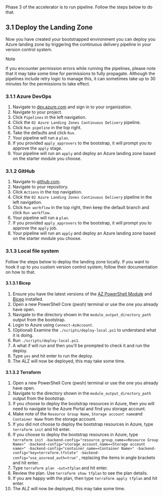 <!-- markdownlint-disable first-line-h1 -->
Phase 3 of the accelerator is to run pipeline. Follow the steps below to do that.

## 3.1 Deploy the Landing Zone

Now you have created your bootstrapped environment you can deploy you Azure landing zone by triggering the continuous delivery pipeline in your version control system.

> [!NOTE]
> If you encounter permission errors while running the pipelines, please note that it may take some time for permissions to fully propagate. Although the pipelines include retry logic to manage this, it can sometimes take up to 30 minutes for the permissions to take effect.

### 3.1.1 Azure DevOps

1. Navigate to [dev.azure.com](https://dev.azure.com) and sign in to your organization.
1. Navigate to your project.
1. Click `Pipelines` in the left navigation.
1. Click the `02 Azure Landing Zones Continuous Delivery` pipeline.
1. Click `Run pipeline` in the top right.
1. Take the defaults and click `Run`.
1. Your pipeline will run a `plan`.
1. If you provided `apply_approvers` to the bootstrap, it will prompt you to approve the `apply` stage.
1. Your pipeline will run an `apply` and deploy an Azure landing zone based on the starter module you choose.

### 3.1.2 GitHub

1. Navigate to [github.com](https://github.com).
1. Navigate to your repository.
1. Click `Actions` in the top navigation.
1. Click the `02 Azure Landing Zones Continuous Delivery` pipeline in the left navigation.
1. Click `Run workflow` in the top right, then keep the default branch and click `Run workflow`.
1. Your pipeline will run a `plan`.
1. If you provided `apply_approvers` to the bootstrap, it will prompt you to approve the `apply` job.
1. Your pipeline will run an `apply` and deploy an Azure landing zone based on the starter module you choose.

### 3.1.3 Local file system

Follow the steps below to deploy the landing zone locally. If you want to hook it up to you custom version control system, follow their documentation on how to that.

#### 3.1.3.1 Bicep

1. Ensure you have the latest versions of the [AZ PowerShell Module](https://learn.microsoft.com/en-us/powershell/azure/install-azure-powershell) and [Bicep](https://learn.microsoft.com/en-us/azure/azure-resource-manager/bicep/install) installed.
1. Open a new PowerShell Core (pwsh) terminal or use the one you already have open.
1. Navigate to the directory shown in the `module_output_directory_path` output from the bootstrap.
1. Login to Azure using `Connect-AzAccount`.
1. (Optional) Examine the `./scripts/deploy-local.ps1` to understand what it is doing.
1. Run `./scripts/deploy-local.ps1`.
1. A what if will run and then you'll be prompted to check it and run the deploy.
1. Type `yes` and hit enter to run the deploy.
1. The ALZ will now be deployed, this may take some time.

#### 3.1.3.2 Terraform

1. Open a new PowerShell Core (pwsh) terminal or use the one you already have open.
1. Navigate to the directory shown in the `module_output_directory_path` output from the bootstrap.
1. If you choose to deploy the bootstrap resources in Azure, then you will need to navigate to the Azure Portal and find you storage account.
1. Make note of the `Resource Group Name`, `Storage account name`and `Container Name` from the storage account.
1. If you did not choose to deploy the bootstrap resources in Azure, type `terraform init` and hit enter.
1. If you choose to deploy the bootstrap resources in Azure, type `terraform init -backend-config="resource_group_name=<Resource Group Name>" -backend-config="storage_account_name=<Storage account name>" -backend-config="container_name=<Container Name>" -backend-config="key=terraform.tfstate" -backend-config="use_azuread_auth=true"` , replacing the items in angle brackets and hit enter.
1. Type `terraform plan -out=tfplan` and hit enter.
1. Review the plan. Use `terraform show tfplan` to see the plan details.
1. If you are happy with the plan, then type `terraform apply tfplan` and hit enter.
1. The ALZ will now be deployed, this may take some time.
